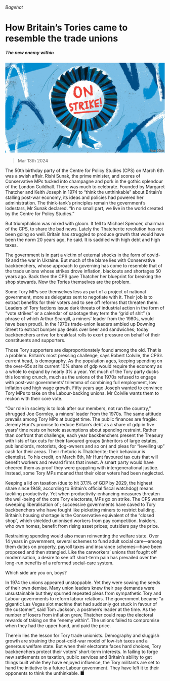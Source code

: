 ###### Bagehot

# How Britain’s Tories came to resemble the trade unions 

##### The new enemy within 

![image](images/20240316_BRD000.jpg) 

> Mar 13th 2024 

The 50th birthday party of the Centre for Policy Studies (CPS) on March 6th was a swish affair. Rishi Sunak, the prime minister, and scores of Conservative MPs tucked into champagne and pork in the gothic splendour of the London Guildhall. There was much to celebrate. Founded by Margaret Thatcher and Keith Joseph in 1974 to “think the unthinkable” about Britain’s stalling post-war economy, its ideas and policies had powered her administration. The think-tank’s principles remain the government’s lodestars, Mr Sunak declared. “In no small part, we live in the world created by the Centre for Policy Studies.”

But triumphalism was mixed with gloom. It fell to Michael Spencer, chairman of the CPS, to share the bad news. Lately the Thatcherite revolution has not been going so well. Britain has struggled to produce growth that would have been the norm 20 years ago, he said. It is saddled with high debt and high taxes. 

The government is in part a victim of external shocks in the form of covid-19 and the war in Ukraine. But much of the blame lies with Conservative backbenchers, whose approach to governing has come to resemble that of the trade unions whose strikes drove inflation, blackouts and shortages 50 years ago. Back then the CPS gave Thatcher her blueprint for breaking the shop stewards. Now the Tories themselves are the problem. 

Some Tory MPs see themselves less as part of a project of national government, more as delegates sent to negotiate with it. Their job is to extract benefits for their voters and to see off reforms that threaten them. Leaders of Tory factions issue dark threats of industrial action in the form of “vote strikes” or a calendar of sabotage they term the “grid of shit” (a phrase of which Arthur Scargill, a miners’ leader from the 1980s, would have been proud). In the 1970s trade-union leaders ambled up Downing Street to extract bumper pay deals over beer and sandwiches; today backbenchers arrive for breakfast rolls to exert pressure on behalf of their constituents and supporters. 

Those Tory supporters are disproportionately found among the old. That is a problem. Britain’s most pressing challenge, says Robert Colvile, the CPS’s current head, is demography. As the population ages, keeping spending on the over-65s at its current 10% share of gdp would require the economy as a whole to expand by nearly 3% a year. Yet much of the Tory party ducks this looming crunch, much as the unions of the 1970s refused to engage with post-war governments’ trilemma of combining full employment, low inflation and high wage growth. Fifty years ago Joseph wanted to convince Tory MPs to take on the Labour-backing unions. Mr Colvile wants them to reckon with their core vote. 

“Our role in society is to look after our members, not run the country,” shrugged Joe Gormley, a miners’ leader from the 1970s. The same attitude prevails among Tory MPs at budget time. The public finances are fragile: Jeremy Hunt’s promise to reduce Britain’s debt as a share of gdp in five years’ time rests on heroic assumptions about spending restraint. Rather than confront that challenge, each year backbenchers present the Treasury with lists of tax cuts for their favoured groups (inheritors of large estates, pub landlords, motorists, dog-owners and so on) and pleas for “levelling up” cash for their areas. Their rhetoric is Thatcherite; their behaviour is clientelist. To his credit,  on March 6th, Mr Hunt favoured tax cuts that will benefit workers and reward firms that invest. A smart party would have cheered them as proof they were grappling with intergenerational justice. Instead, some Tory MPs moaned that their older voters had been neglected.

Keeping a lid on taxation (due to hit 37.1% of GDP by 2029, the highest share since 1948, according to Britain’s official fiscal watchdog) means tackling productivity. Yet when productivity-enhancing measures threaten the well-being of the core Tory electorate, MPs go on strike. The CPS wants sweeping liberalisation of ; successive governments have caved to Tory backbenchers who have fought like picketing miners to restrict building. Britain’s housing shortage is the Conservative equivalent of the “closed shop”, which shielded unionised workers from pay competition. Insiders, who own homes, benefit from rising asset prices; outsiders pay the price. 

Restraining spending would also mean reinventing the welfare state. Over 14 years in government, several schemes to fund adult social care—among them duties on property, payroll taxes and insurance schemes—have been proposed and then strangled. Like the carworkers’ unions that fought off modernisation, a desire to see off short-term pain has prevailed over the long-run benefits of a reformed social-care system. 

Which side are you on, boys?

In 1974 the unions appeared unstoppable. Yet they were sowing the seeds of their own demise. Many union leaders knew their pay demands were unsustainable but they spurned repeated pleas from sympathetic Tory and Labour governments to reform labour relations. The government became “a gigantic Las Vegas slot machine that had suddenly got stuck in favour of the customer”, said Tom Jackson, a postmen’s leader at the time. As the number of losers from inflation grew, Thatcher could reap the electoral rewards of taking on the “enemy within”. The unions failed to compromise when they had the upper hand, and paid the price.

Therein lies the lesson for Tory trade unionists. Demography and sluggish growth are straining the post-cold-war model of low-ish taxes and a generous welfare state. But when their electorate faces hard choices, Tory backbenchers protect their voters’ short-term interests. In failing to forge new settlements on taxation, public services and Britain’s ability to get things built while they have enjoyed influence, the Tory militants are set to hand the initiative to a future Labour government. They have left it to their opponents to think the unthinkable. ■






